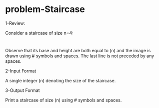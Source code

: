 # problem-Staircase

1-Review:

Consider a staircase of size n=4:

   #
   
  ##
  
 ###
 
#### 

Observe that its base and height are both equal to (n) and the image is drawn using # symbols and spaces. The last line is not preceded by any spaces.

2-Input Format

A single integer (n) denoting the size of the staircase.

3-Output Format

Print a staircase of size (n) using # symbols and spaces.

